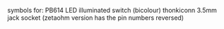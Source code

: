 symbols for:
PB614 LED illuminated switch (bicolour)
thonkiconn 3.5mm jack socket (zetaohm version has the pin numbers reversed)
